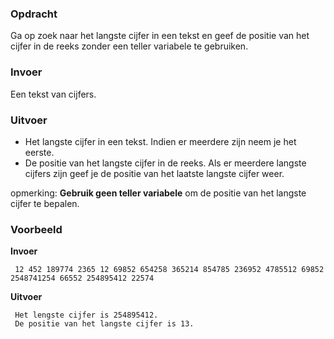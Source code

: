 ### Opdracht

Ga op zoek naar het langste cijfer in een tekst en geef de positie van het cijfer in de reeks zonder een teller variabele te gebruiken.

### Invoer

Een tekst van cijfers.

### Uitvoer

* Het langste cijfer in een tekst. Indien er meerdere zijn neem je het eerste.
* De positie van het langste cijfer in de reeks. Als er meerdere langste cijfers zijn geef je de positie van het laatste langste cijfer weer.

opmerking: **Gebruik geen teller variabele** om de positie van het langste cijfer te bepalen.

### Voorbeeld

**Invoer**
    
     12 452 189774 2365 12 69852 654258 365214 854785 236952 4785512 69852 2548741254 66552 254895412 22574
    
**Uitvoer**
     
     Het lengste cijfer is 254895412.
     De positie van het langste cijfer is 13.
